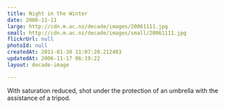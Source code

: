 ```yaml
---
title: Night in the Winter
date: 2006-11-11
large: http://cdn.m.ac.nz/decade/images/20061111.jpg
small: http://cdn.m.ac.nz/decade/images/small/20061111.jpg
flickrUrl: null
photoId: null
createdAt: 2011-01-30 11:07:20.212403
updatedAt: 2006-11-17 06:19:22
layout: decade-image

---
```

With saturation reduced, shot under the protection of an umbrella with the assistance of a tripod.
